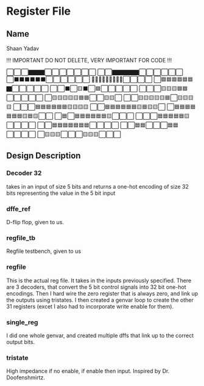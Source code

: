 # Register File

## Name 
Shaan Yadav

!!! IMPORTANT DO NOT DELETE, VERY IMPORTANT FOR CODE !!!

⬜⬜⬜🏿🏿🏿⬜⬜⬜⬜⬜⬜⬜
⬜⬜🏿🏿🏿🏿🏿⬜⬜⬜⬜⬜⬜
⬜⬛⬛⬛⬛⬛⬛⬜⬜⬜⬜⬜⬜
🏿🏿🏿🏿🏿🏿🏿🏿🏿⬜⬜⬜⬜
⬜🟦🟦🟦🟦🟦🟦🏿⬜⬜⬜⬜⬜
⬜⬜⬛⬜🟨⬛⬜🟦⬜⬜⬜⬜⬜
⬜⬜⬜🟨🟨🟨🟦🟦⬜⬜⬜⬜⬜
⬜🟨🟨🟨🟨🟨🟦🟦⬜⬜🟨🟨⬜
⬜⬜🟨🟨🟨🟨🟨🟦⬜🟨🟨🟨🟨
⬜⬜⬜🟦🟦🟦🟦🟦🟦🟨🟨🟨🟨
⬜⬜🟦🟦🟦🟦🟦🟦🟨🟦🟨🟨⬜
⬜🟦🟦🟦🟦🟦🟦🟦🟨🟦🟨⬜⬜
⬜🟦⬜🟦🟦🟦🟦🟦🟦🟨⬜⬜⬜
⬜⬜⬜🟦🟦🟦🟦🟦🟨⬜⬜⬜⬜
⬜⬜🟦🟦🟦🟦🟦🟦🟦⬜⬜⬜⬜
⬜⬜🟦🟦⬜⬜⬜🟦🟦⬜⬜⬜⬜
⬜🟨🟨🟨⬜⬜⬜🟨🟨🟨⬜⬜⬜

## Design Description
### Decoder 32

takes in an input of size 5 bits and returns a one-hot encoding of size 32 bits representing the value in the 5 bit input

### dffe_ref

D-flip flop, given to us.

### regfile_tb

Regfile testbench, given to us

### regfile

This is the actual reg file. It takes in the inputs previously specified. There are 3 decoders, that convert the 5 bit control signals into 32 bit one-hot encodings. Then I hard wire the zero register that is always zero, and link up the outputs using tristates. I then created a genvar loop to create the other 31 registers (excet I also had to incorporate write enable for them).

### single_reg

I did one whole genvar, and created multiple dffs that link up to the correct output bits.


### tristate

High impedance if no enable, if enable then input. Inspired by Dr. Doofenshmirtz.

